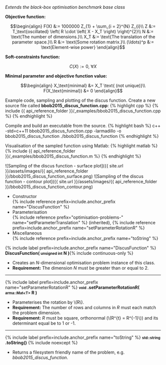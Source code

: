*Extends the black-box optimisation benchmark base class*

**Objective function:**

$$\begin{align}
F(X) &:= 1000000 Z_{1} + \sum_{i = 2}^{N} Z_{i}\\
Z &:= T_\text{oscillated} \left( R \cdot \left( X - X_T \right) \right)^{2}\\
N &:= \text{The number of dimensions.}\\
X_T &:= \text{The translation of the parameter space.}\\
R &:= \text{Some rotation matrix.}\\
(\ldots)^p &:= \text{Element-wise power}
\end{align}$$

**Soft-constraints function:**

$$C(X) := 0, \ \forall X$$

**Minimal parameter and objective function value:**

$$\begin{align}
X_\text{minimal} &= X_T \text{ (not unique)}\\
F(X_\text{minimal}) &= 0
\end{align}$$

Example code, sampling and plotting of the discus function.
Create a new source file called **bbob2015_discus_function.cpp**:
{% highlight cpp %}
{% include {{ api_reference_folder }}/_examples/bbob2015_discus_function.cpp %}
{% endhighlight %}

Compile and build an executable from the source.
{% highlight bash %}
c++ -std=c++11 bbob2015_discus_function.cpp -larmadillo -o bbob2015_discus_function
./bbob2015_discus_function
{% endhighlight %}

Visualisation of the sampled function using Matlab:
{% highlight matlab %}
{% include {{ api_reference_folder }}/_examples/bbob2015_discus_function.m %}
{% endhighlight %}

![Sampling of the discus function - surface plot]({{ site.url }}/assets/images/{{ api_reference_folder }}/bbob2015_discus_function_surface.png)
![Sampling of the discus function - contour plot]({{ site.url }}/assets/images/{{ api_reference_folder }}/bbob2015_discus_function_contour.png)

- Constructor<br>
  {% include reference prefix=include.anchor_prefix name="DiscusFunction" %}
- Parameterisation<br>
  {% include reference prefix="optimisation-problems-" name="setParameterTranslation" %} (inherited), {% include reference prefix=include.anchor_prefix name="setParameterRotationR" %}
- Miscellaneous<br>
  {% include reference prefix=include.anchor_prefix name="toString" %}

{% include label prefix=include.anchor_prefix name="DiscusFunction" %}
**DiscusFunction( <small>unsigned int</small> N )**{% include continuous-only %}

- Creates an *N*-dimensional optimisation problem instance of this class.
- **Requirement:** The dimension *N* must be greater than or equal to 2.

---
{% include label prefix=include.anchor_prefix name="setParameterRotationR" %}
**<small>void</small> .setParameterRotationR( <small>arma::Mat&lt;T&gt;</small> R )**

- Parameterises the rotation by \\(R\\).
- **Requirement:** The number of rows and columns in *R* must each match the problem dimension.
- **Requirement:** *R* must be square, orthonormal (\\(R^{t} = R^{-1}\\)) and its determinant equal be to 1 or -1.

---
{% include label prefix=include.anchor_prefix name="toString" %}
**<small>std::string</small> .toString()** {% include noexcept %}

- Returns a filesystem friendly name of the problem, e.g. *bbob2015_discus_function*.